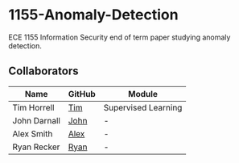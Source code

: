 # 1155-Anomaly-Detection
ECE 1155 Information Security end of term paper studying anomaly detection.

## Collaborators
| Name | GitHub | Module |
| ----------- | ----------- | ----------- |
| Tim Horrell | [Tim](https://github.com/tdhorrell) | Supervised Learning |
| John Darnall | [John]() | - |
| Alex Smith | [Alex]() | - |
| Ryan Recker | [Ryan]() | - |
